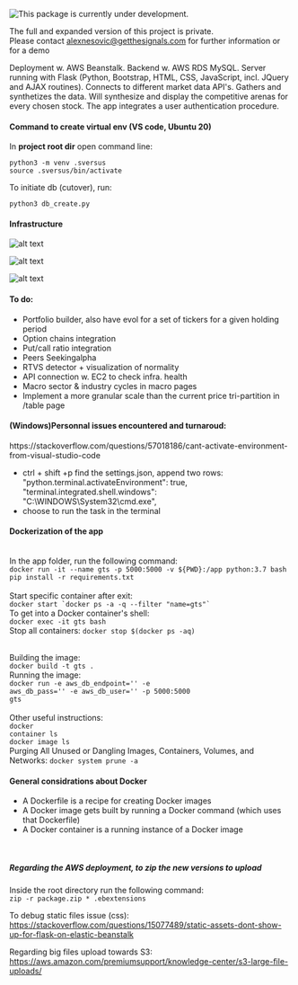 ![This package is currently under development.](https://img.shields.io/badge/under-development-orange.svg)

The full and expanded version of this project is private.</br>
Please contact alexnesovic@getthesignals.com for further information or for a demo
</br>

Deployment w. AWS Beanstalk. Backend w. AWS RDS MySQL. Server running with Flask (Python, Bootstrap, HTML, CSS, JavaScript, incl. JQuery and AJAX routines). Connects to different market data API's. Gathers and synthetizes the data. Will synthesize and display the competitive arenas for every chosen stock.
The app integrates a user authentication procedure.

<h4> Command to create virtual env (VS code, Ubuntu 20) </h4>
<p>In <strong>project root dir</strong> open command line:</p>

```
python3 -m venv .sversus
source .sversus/bin/activate
```

To initiate db (cutover), run:

```python3 db_create.py```
<h4> Infrastructure </h4>

![alt text](SV/static/signal_flow_na2.png)

![alt text](SV/static/dash.png)

![alt text](SV/static/Structuring_Code.png)


<h4> To do: </h4>

<ul>
	<li>Portfolio builder, also have evol for a set of tickers for a given holding period</li>
	<li>Option chains integration</li>
	<li>Put/call ratio integration</li>
	<li>Peers Seekingalpha</li>
    	<li>RTVS detector + visualization of normality</lI>
    	<li>API connection w. EC2 to check infra. health</li>
	<li>Macro sector & industry cycles in macro pages</li>
	<li>Implement a more granular scale than the current price tri-partition in /table page</li>
</ul>






<h4>(Windows)Personnal issues encountered and turnaroud:</h4>

<p>https://stackoverflow.com/questions/57018186/cant-activate-environment-from-visual-studio-code</p>

<ul>
	<li>ctrl + shift +p find the settings.json, append two rows: "python.terminal.activateEnvironment": true, "terminal.integrated.shell.windows": "C:\WINDOWS\System32\cmd.exe",</li>
	<li>choose to run the task in the terminal</li>
</ul>

<h4> Dockerization of the app </h4> </br>
In the app folder, run the following command: </br>
<code>docker run -it --name gts -p 5000:5000 -v ${PWD}:/app python:3.7 bash</code>
</br>
<code>pip install -r requirements.txt</code>
</br>
</br>
Start specific container after exit: </br>
<code>docker start `docker ps -a -q --filter "name=gts"`</code>
</br>
To get into a Docker container's shell:</br>
<code>docker exec -it gts bash</code>
</br>
Stop all containers:
<code>docker stop $(docker ps -aq)</code></br>
</br>


Building the image:</br>
<code>docker build -t gts .</code>
</br>
Running the image:</br>
<code>docker run -e aws_db_endpoint='<DNS>' -e aws_db_pass='<password>' -e aws_db_user='<password>' -p 5000:5000 gts</code>
</br>
</br>
Other useful instructions:</br>
<code>docker container ls</code></br>
<code>docker image ls</code></br>
Purging All Unused or Dangling Images, Containers, Volumes, and Networks:
<code>docker system prune -a</code></br>


<h4> General considrations about Docker</h4>
<ul>
<li>A Dockerfile is a recipe for creating Docker images</li>
<li>A Docker image gets built by running a Docker command (which uses that Dockerfile)</li>
<li>A Docker container is a running instance of a Docker image</li>
</ul>
</br>

<h5> Regarding the AWS deployment, to zip the new versions to upload</h5>
Inside the root directory run the following command:</br>
<code>zip -r package.zip * .ebextensions</code></br>

To debug static files issue (css):</br>
https://stackoverflow.com/questions/15077489/static-assets-dont-show-up-for-flask-on-elastic-beanstalk

Regarding big files upload towards S3:</br>
https://aws.amazon.com/premiumsupport/knowledge-center/s3-large-file-uploads/
